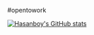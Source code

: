 #opentowork

[![Hasanboy's GitHub stats](https://github-readme-stats.vercel.app/api?username=hasanboymarufjonov)](https://github.com/anuraghazra/github-readme-stats)



